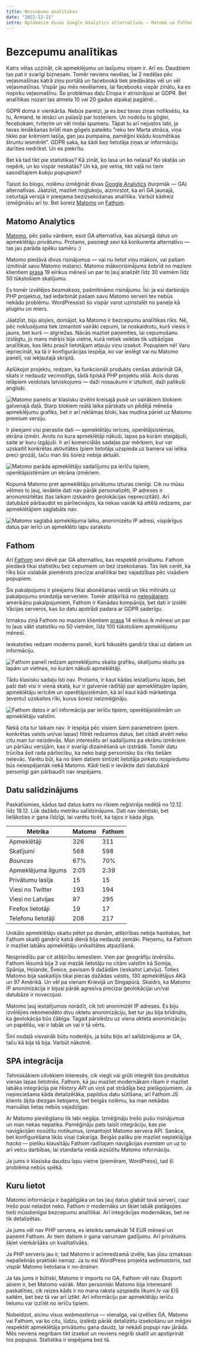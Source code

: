 ```yaml
---
title: Bezcepumu analītikas
date: "2022-12-21"
intro: Aplūkosim divas Google Analytics alternatīvas — Matomo un Fathom un pieredzi ar tām šajā prodžektā.
---
```


# Bezcepumu analītikas

Katrs vēlas uzzināt, cik apmeklējumu un lasījumu viņam ir. Arī es. Daudziem tas
pat ir svarīgi biznesam. Tomēr neviens nevēlas, lai 2 nedēļas pēc veļasmašīnas
katrā ziņu portālā un facebookā tiek piedāvātas vēl un vēl veļasmašīnas. Vispār
jau mēs nevēlamies, lai facebooks vispār zinātu, ka es nopirku veļasmašīnu. Šo
problēmas daļu Eiropa ir atrisinājusi ar GDPR. Bet analītikas nozari tas atmeta
10 vai 20 gadus atpakaļ pagātnē...

GDPR doma ir vienkārša. Nebūs pareizi, ja es bez tavas ziņas nofiksēšu, ka tu,
Armand, te ienāci un palasīji par tosteriem. Un nodošu to gōglei, fecebokam,
tviteŗim un vēl rindai spameru. Tāpat tu arī nejustos labi, ja tavas ienākšanas
brīdī man gōgels pateiktu "reku tev Marta atnāca, viņa tikko par krēmiem lasīja,
gan jau pumpaina, pamēģini kkādu kosmētikas štruntu iesmērēt". GDPR saka, ka
šādi bez lietotāja ziņas ar informāciju darīties nedrīkst. Un es piekrītu.

Bet kā tad tikt pie statistikas? Kā zināt, ko lasa un ko nelasa? Ko skatās un
nepērk, un ko vispār neskatās? Un kā, pie velna, tikt vaļā no tiem sasodītajiem
*kukiju popupiem*?

Taisot šo blogu, nolēmu izmēģināt divas [Google Analytics](https://analytics.google.com/)
(turpmāk — GA) alternatīvas. Jāatzīst, mazliet nogļukoju, aizmirstot, ka arī GA
jaunajā, ceturtajā versijā ir pieejama bezizsekošanas analītika. Varbūt kādreiz
izmēģināšu arī to. Bet šoreiz [Matomo](https://matomo.org/) un [Fathom](https://usefathom.com/).

## Matomo Analytics

[Matomo](https://matomo.org/), pēc pašu vārdiem, esot GA alternatīva, kas
aizsargā datus un apmeklētāju privātumu. Protams, pasniegt sevi kā konkurenta
alternatīvu — tas jau parāda spēku samēru :)

Matomo piedāvā divus risinājumus — vai nu lietot viņu mākoni, vai pašam
izmitināt savu Matomo instanci. Matomo mākoņrisinājums šobrīd no maziem
klientiem [prasa](https://matomo.org/pricing/) 19 eirikus mēnesī un par to ļauj
analizēt līdz 30 vietnēm līdz 50 tūkstošiem skatījumu.

Es tomēr izvēlējos *bezmaksas*, pašmitināmo risinājumu. Īsi: ja esi darbinājis
PHP projektus, tad iedarbināt pašam savu Matomo serveri tev nebūs nekādu
problēmu. WordPressisti šo vispār varot uzinstalēt no paneļa kā pluginu un
miers.

Jāatzīst, biju alojies, domājot, ka Matomo ir bezcepumu analītikas rīks. Nē,
pēc noklusējuma tiek izmantoti vairāki cepumi, lai noskaidrotu, kurš viesis
ir jauns, bet kurš — atgriežas. Nācās mazliet paņemties, lai cepumošanu
izslēgtu, jo mans mērķis bija vietne, kurā netiek veiktas tik uzbāzīgas
analītikas, kas liktu prasīt lietotājam atļauju viņu izsekot. Popupiem nē!
Varu iepriecināt, ka tā ir konfigurācijas iespēja, ko var ieslēgt vai nu
Matomo panelī, vai iekļautajā skriptā.

Aplūkojot projektu, redzam, ka funkcionāli produkts cenšas atdarināt GA, skats
ir nedaudz vecmodīgs, tādā tipiskā PHP projektu stilā. Acīs duras ielāpiem
veidotais latviskojums — daži nosaukumi ir iztulkoti, daži palikuši angliski.

![Matomo panelis ar klasisku izvēlni kreisajā pusē un vairākiem blokiem galvenajā daļā. Starp blokiem reālā laika pārskats un pēdējā mēneša apmeklējumu grafiks, bet ir arī reklāmas bloki, kas mudina pāriet uz Matomo *premium* versiju.](/images/analitikas/matomo-dashboard.png)

Ir pieejami visi pierastie dati — apmeklētāju ierīces, operētājsistēmas, ekrāna
izmēri. Avots no kura apmeklētāji nākuši, lapas pa kurām staigājuši, saite ar
kuru izgājuši. Ir arī komerciālās sadaļas par mērķiem, kur var uzskaitīt
konkrētas aktivitātes (piem lietotājs uzspieda uz baniera vai ielika preci
grozā), taču man šis šoreiz nebija aktuāli.

![Matomo parāda apmeklētāju sadalījumu pa ierīču tipiem, operētājsistēmām un ekrāna izmēriem.](/images/analitikas/matomo-data.png)

Kopumā Matomo pret apmeklētāju privātumu izturas cienīgi. Cik nu mūsu vēlmes to
ļauj, ievāktie dati nav pārāk personalizēti, IP adreses ir anonomizitētas (tas
laikam izskaidro ģeolokācijas neprecizitāti). Arī datubāzē pārbaudot es
pārliecinājos, ka nekas vairāk kā attēlā redzams, par apmeklētājiem saglabāts nav.

![Matomo saglabā apmeklējuma laiku, anonimizētu IP adresi, vispārīgus datus par ierīci un apmeklēto lapu sarakstu](/images/analitikas/matomo-visitors.png)

## Fathom

Arī [Fathom](https://usefathom.com/) sevi dēvē par GA alternatīvu, kas respektē
privātumu. Fathom piedāvā tikai statistiku bez cepumiem un bez izsekošanas. Tas
liek cerēt, ka rīks būs vislabāk piemērots precīzai analītikai bez vajadzības
pēc visādiem popupiem.

Šis pakalpojums ir pieejams tikai abonēšanas veidā un tiks mitināts uz
pakalpojumu sniedzēja serveriem. Tomēr atšķirībā no [nelegālajiem](https://noyb.eu/en/austrian-dsb-eu-us-data-transfers-google-analytics-illegal)
amerikāņu pakalpojumiem, Fathom ir Kanādas kompānija, bet dati ir izolēti
Vācijas serveros, kas šo datu apstrādi padara ar GDPR saderīgu.

Izmaksu ziņā Fathom no maziem klientiem [prasa](https://usefathom.com/pricing)
14 eirikus ik mēnesi un par to ļaus vākt statistiku no 50 vietnēm, līdz 100
tūkstošiem apmeklējumu mēnesī.

Ieskatoties redzam modernu paneli, kurš fokusēts gandrīz tikai uz datiem un
informāciju.

![Fathom panelī redzam apmeklējumu skaita grafiku, skatījumu skaitu pa lapām un vietnes, no kurām nākuši apmeklētāji.](/images/analitikas/fathom-dashboard.png)

Tādu klasisku sadaļu īsti nav. Protams, ir kaut kādas iestatījumu lapas, bet
paši dati visi ir vienā skatā, kur ir galvenie rādītāji par apmeklētajām lapām,
apmeklētāju ierīcēm un operētājsistēmām, kā arī kaut kādi mārketinga (eventu)
uzskaites rīki, kurus šoreiz neizmēģināju.

![Fathom datos ir arī informācija par ierīču tipiem, operētājsistēmām un apmeklētāju valstīm.](/images/analitikas/fathom-data.png)

Nekā cita tur laikam nav. Ir iespēja pēc visiem šiem parametriem (piem.
konkrētas valsts un/vai lapas) filtrēt redzamos datus, bet citādi atvērt neko
citu man tur neizdevās. Man interesētu arī sadalījums pa ekrānu izmēriem un
pārlūku versijām, kas ir svarīgi dizainēšanā un izstrādē. Tomēr datu trūcība
šeit rada pārliecību, ka neko baigi personisku šis rīks tiešām neievāc. Varētu
būt, ka no šiem datiem sintizēt lietotāja *pirkstu nospiedumu* būs neiespējamāk
nekā Matomo. Kādi tieši ir ievāktie dati datubāzē personīgi gan pārbaudīt nav
iespējams.

## Datu salīdzinājums

Paskatīsimies, kādus tad datus katrs no rīkiem reģistrēja nedēļā no 12.12.
līdz 18.12. Lūk dažādu metriku salīdzinājums. Dati nav identiski, bet
lielākoties ir gana līdzīgi, lai varētu ticēt, ka tajos ir kāda jēga.

| Metrika            | Matomo | Fathom |
|--------------------|--------|--------|
| Apmeklētāji        | 326    | 311    |
| Skatījumi          | 568    | 598    |
| *Bounces*          | 67%    | 70%    |
| Apmeklējuma ilgums | 2:05   | 2:39   |
| Privātumu lasīja   | 15     | 15     |
| Viesi no Twitter   | 193    | 194    |
| Viesi no Latvijas  | 97     | 295    |
| Firefox lietotāji  | 19     | 17     |
| Telefonu lietotāji | 208    | 217    |

Unikālo apmeklētāju skaitu pētot pa dienām, atšķirības nebija haotiskas, bet
Fathom skaitļi gandrīz katrā dienā bija nedaudz zemāki. Pieņemu, ka Fathom ir
mazliet labāks apmeklētāju unikalitātes atpazīšanā.

Nespriedīšu par cit atšķirību iemesliem. Vien par ģeogrāfiju izvērsīšu. Fathom
lēsumā bija 3 vai mazāk lietotāju no citām valstīm kā Somija, Spānija, Holande,
Šveice, pavisam 9 dažādām (ieskaitot Latviju). Toties Matomo bija saskaitījis
tikai piecas dažādas valstis, 130 apmeklētājus AKā un 97 Amērikā. Un vēl pa
vienam Krievijā un Singapūrā. Skaidrs, ka Matomo IP anonimizācija ir bijusi
pārāk agresīva precīzai ģeolokācijai un/vai datubāze ir novecojusi.

Matomo ļauj iestatījumos norādīt, cik ļoti anonimizēt IP adreses. Es biju
izvēlējies rekomendēto divu oktetu anonimizāciju, bet tur jau bija brīdināts,
ka ģeolokācija būs čābīga. Tagad pārslēdzu uz viena okteta anonimizāciju un
papētīšu, vai ir labāk un vai ir tā vērts.

Šinī nodaļā visvairāk būtu noderējis, ja būtu bijis arī salīdzinājums ar GA,
taču kā bija tā bija. Varbūt nākotnē.

## SPA integrācija

Tehniskākiem cilvēkiem interesēs, cik viegli vai grūti integrēt šos produktus
vienas lapas lietotnēs. Fathom, kā jau mazliet modernākam rīkam ir mazliet
labāka integrācija pie *History API* un viņš pat strādāja bez pielāgojumiem.
Ja nepieciešama kāda detalizētāka, papildus datu sūtīšana, arī Fathom JS
klients šķita diezgan lietojams, bet beigās nolēmu, ka man nekādas manuālas
lietas nebūs vajadzīgas.

Ar Matomo pieslēgšanu tik labi negāja. Izmēģināju trešo pušu risinājumus un
man nekas nepatika. Pamēģināju pats taisīt integrāciju, kas pie navigācijām
nosūtītu notikumus, izmantojot Matomo servera API. Sanāca, bet konfigurēšana
likās visai čakarīga. Beigās paliku pie mazliet nepieklājīga *hacka* — pieliku
klausītāju Fathom radītajam navigācijas *eventam* un uz to arī veicu darbības,
lai standarta veidā aizsūtītu Matomo informāciju.

Ja jums ir klasiska daudzu lapu vietne (piemēram, WordPress), tad šī problēma
nebūs spēkā.

## Kuru lietot

Matomo informācija ir bagātīgāka un tas ļauj datus glabāt tavā serverī, caur
trešo pusi nelaižot neko. Fathom ir modernāks un šķiet labāk pielāgojies tieši
mūsdienīgai bezcepumu analītikai. Arī integrācijas modernākas, bet ne tik
detalizētas.

Ja jums vēl nav PHP servera, es ieteiktu samaksāt 14 EUR mēnesī un paņemt
Fathom. Ar tiem datiem ir gana vairumam gadījumu. Arī privātums šķiet
vienkāršāks un kvalitatīvāks.

Ja PHP serveris jau ir, tad Matomo ir acīmredzamā izvēle, kas jūsu izmaksas
nepalielinās praktiski nemaz. Ja tu esi WordPress projekta *webmasteris*, tad
vispār Matomo lietošana ir *no-brainer*.

Ja tas jums ir būtiski, Matomo ir imports no GA, Fathom vēl nav. Eksporti abiem
ir, bet Matomo vairāk. Man personiski Matomo bija interesanti paskatīties, cik
reizes kāds ir no mana raksta uzspiedis likumi.lv vai EIS saitēm, bet bez tā
var arī iztikt. Arī informāciju par apmeklētāju ierīču lielumu var izzīlēt no
ierīču tipiem.

Nobeidzot, aicinu visus *webmastierus* — vienalga, vai izvēlies GA, Matomo vai
Fathom, vai ko citu, lūdzu, izslēdz pārāk detalizētu izsekošanu un mēģini
respektēt apmeklētāja privātumu gana daudz, lai nekādi popupi nav jārāda. Mēs
neviens negribam tikt izsekot un neviens negrib skatīt un apstiprināt tos
popupus. Statistika ir iespējama bez tā.
